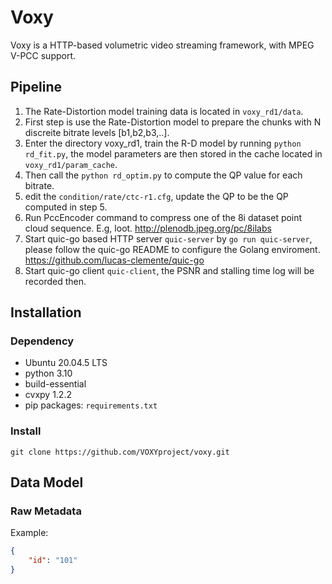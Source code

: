 # Voxy
Voxy is a HTTP-based volumetric video streaming framework, with MPEG V-PCC support.
## Pipeline
1. The Rate-Distortion model training data is located in `voxy_rd1/data`. 
2. First step is use the Rate-Distortion model to prepare the chunks with N discreite bitrate levels [b1,b2,b3,..].
3. Enter the directory voxy_rd1, train the R-D model by running `python rd_fit.py`, the model parameters are then stored in the cache located in `voxy_rd1/param_cache`.
4. Then call the `python rd_optim.py` to compute the QP value for each bitrate.
5. edit the `condition/rate/ctc-r1.cfg`, update the QP to be the QP computed in step 5.
6. Run PccEncoder command to compress one of the 8i dataset point cloud sequence. E.g, loot. http://plenodb.jpeg.org/pc/8ilabs
7. Start quic-go based HTTP server `quic-server` by `go run quic-server`, please follow the quic-go README to configure the Golang enviroment. https://github.com/lucas-clemente/quic-go
8. Start quic-go client `quic-client`, the PSNR and stalling time log will be recorded then.
   
## Installation
### Dependency
+ Ubuntu 20.04.5 LTS
+ python 3.10
+ build-essential
+ cvxpy 1.2.2
+ pip packages: `requirements.txt`
### Install

`git clone https://github.com/VOXYproject/voxy.git`

## Data Model
### Raw Metadata
Example:
```json
{
    "id": "101"
}
```
